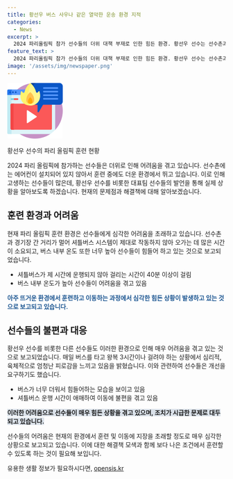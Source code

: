 ```yaml
---
title: 황선우 버스 사우나 같은 열악한 운송 환경 지적
categories:
  - News
excerpt: >
  2024 파리올림픽 참가 선수들의 더위 대책 부재로 인한 힘든 환경. 황선우 선수는 선수촌과 경기장 이동에 미흡한 운송 시스템으로 인해 고생하는 등 불편함을 겪고 있다. 에어컨 없는 환경과 더운 버스, 불편한 셔틀버스 운행으로 인해 선수들이 힘들어하고 있으며, 이는 선수들의 컨디션 관리에도 영향을 미치고 있다. 2024 파리올림픽에서 선수들의 안전과 편의를 고려한 대책 마련이 필요하다.
feature_text: >
  2024 파리올림픽 참가 선수들의 더위 대책 부재로 인한 힘든 환경. 황선우 선수는 선수촌과 경기장 이동에 미흡한 운송 시스템으로 인해 고생하는 등 불편함을 겪고 있다. 에어컨 없는 환경과 더운 버스, 불편한 셔틀버스 운행으로 인해 선수들이 힘들어하고 있으며, 이는 선수들의 컨디션 관리에도 영향을 미치고 있다. 2024 파리올림픽에서 선수들의 안전과 편의를 고려한 대책 마련이 필요하다.
image: '/assets/img/newspaper.png'
---
```


<p><img src="/assets/img/news.png" alt="rentncar 속보" /></p>

<p>황선우 선수의 파리 올림픽 훈련 현황</p>

<p>2024 파리 올림픽에 참가하는 선수들은 더위로 인해 어려움을 겪고 있습니다. 선수촌에는 에어컨이 설치되어 있지 않아서 훈련 중에도 더운 환경에서 뛰고 있습니다. 이로 인해 고생하는 선수들이 많은데, 황선우 선수를 비롯한 대표팀 선수들의 발언을 통해 실제 상황을 알아보도록 하겠습니다. 현재의 문제점과 해결책에 대해 알아보겠습니다.</p>

<h2 data-ke-size="size26">훈련 환경과 어려움</h2>

<p>현재 파리 올림픽 훈련 환경은 선수들에게 심각한 어려움을 초래하고 있습니다. 선수촌과 경기장 간 거리가 멀어 셔틀버스 시스템이 제대로 작동하지 않아 오가는 데 많은 시간이 소요되고, 버스 내부 온도 또한 너무 높아 선수들이 힘들어 하고 있는 것으로 보고되었습니다. </p>

<ul>
  <li>셔틀버스가 제 시간에 운행되지 않아 걸리는 시간이 40분 이상이 걸림</li>
  <li>버스 내부 온도가 높아 선수들이 어려움을 겪고 있음</li>
</ul>

<p><b><span style="color: #1a5490;">아주 뜨거운 환경에서 훈련하고 이동하는 과정에서 심각한 힘든 상황이 발생하고 있는 것으로 보고되고 있습니다.</span></b></p>

<h2 data-ke-size="size26">선수들의 불편과 대응</h2>

<p>황선우 선수를 비롯한 다른 선수들도 이러한 환경으로 인해 매우 어려움을 겪고 있는 것으로 보고되었습니다.  매일 버스를 타고 왕복 3시간이나 걸려야 하는 상황에서 심리적, 육체적으로 엄청난 피로감을 느끼고 있음을 밝혔습니다. 이와 관련하여 선수들은 개선을 요구하기도 했습니다.</p>

<ul>
  <li>버스가 너무 더워서 힘들어하는 모습을 보이고 있음</li>
  <li>셔틀버스 운행 시간이 애매하여 이동에 불편을 겪고 있음</li>
</ul>

<p><b><span style="background-color: #21538527;">이러한 어려움으로 선수들이 매우 힘든 상황을 겪고 있으며, 조치가 시급한 문제로 대두되고 있습니다. </span></b></p>

<p>선수들의 어려움은 현재의 환경에서 훈련 및 이동에 지장을 초래할 정도로 매우 심각한 상황으로 보고되고 있습니다. 이에 대한 해결책 모색과 함께 보다 나은 조건에서 훈련할 수 있도록 하는 것이 필요해 보입니다.</p>
유용한 생활 정보가 필요하시다면, <a href="https://opensis.kr" rel="dofollow">opensis.kr</a>


